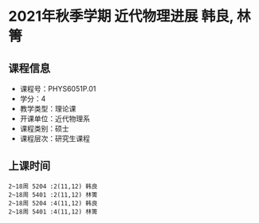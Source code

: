 # 2021年秋季学期 近代物理进展 韩良, 林箐






## 课程信息

- 课程号：PHYS6051P.01
- 学分：4
- 教学类型：理论课
- 开课单位：近代物理系
- 课程类别：硕士
- 课程层次：研究生课程

## 上课时间

```
2~18周 5204 :2(11,12) 韩良
2~18周 5401 :2(11,12) 林箐
2~18周 5204 :4(11,12) 韩良
2~18周 5401 :4(11,12) 林箐
```

